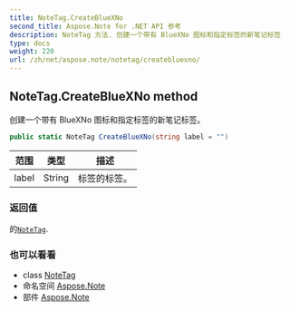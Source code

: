 ```yaml
---
title: NoteTag.CreateBlueXNo
second_title: Aspose.Note for .NET API 参考
description: NoteTag 方法. 创建一个带有 BlueXNo 图标和指定标签的新笔记标签
type: docs
weight: 220
url: /zh/net/aspose.note/notetag/createbluexno/
---
```

## NoteTag.CreateBlueXNo method

创建一个带有 BlueXNo 图标和指定标签的新笔记标签。

```csharp
public static NoteTag CreateBlueXNo(string label = "")
```

| 范围 | 类型 | 描述 |
| --- | --- | --- |
| label | String | 标签的标签。 |

### 返回值

的[`NoteTag`](../).

### 也可以看看

* class [NoteTag](../)
* 命名空间 [Aspose.Note](../../notetag/)
* 部件 [Aspose.Note](../../../)



